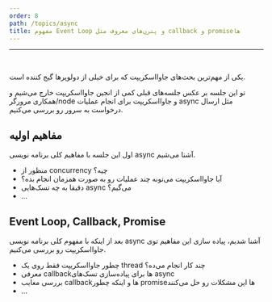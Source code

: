 ```yaml
---
order: 8
path: /topics/async
title: مفهوم Event Loop و پترن‌های معروف مثل callback و promiseها
---
```


***

<br/>

یکی از مهم‌ترین بحث‌های جاوااسکریپت که برای خیلی از دولوپرها گیج کننده است.

تو این جلسه بر عکس جلسه‌های قبلی کمی از انجین جاوااسکریپت خارج می‌شیم و همکاری مرورگر/node و جاوااسکریپت برای انجام عملیات async مثل ارسال درخواست به سرور رو بررسی می‌کنیم.

## مفاهیم اولیه
اول این جلسه با مفاهیم کلی برنامه نویسی async آشنا می‌شیم.
<br/>

+ منظور از concurrency چیه؟
+ آیا جاوااسکریپت می‌تونه چند عملیات رو به صورت همزمان انجام بده؟
+ دقیقا به چه تسک‌هایی async می‌گیم؟
+ ...

## Event Loop, Callback, Promise
بعد از اینکه با مفهوم کلی برنامه نویسی async آشنا شدیم، پیاده سازی این مفاهیم توی جاوااسکریپت رو بررسی می‌کنیم.

+ چطور جاوااسکریپت فقط روی یک thread چند کار انجام می‌ده؟
+ معرفی callbackها برای پیاده‌سازی تسک‌های async
+ بررسی معایب callbackها و اینکه چطور promiseها این مشکلات رو حل می‌کنند
+ ...
